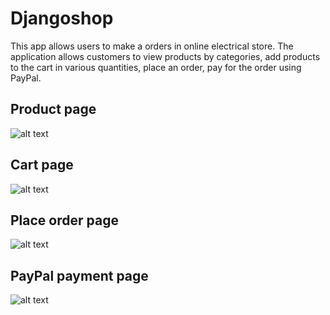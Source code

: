 # Djangoshop

This app allows users to make a orders in online electrical store.
The application allows customers to view products by categories, add products to the cart in various quantities, place an order, pay for the order using PayPal.

## Product page
![alt text](https://github.com/VSevolod25/Djangoshop/blob/master/%D0%A1%D0%BD%D0%B8%D0%BC%D0%BE%D0%BA%20%D1%8D%D0%BA%D1%80%D0%B0%D0%BD%D0%B0%202021-07-05%20%D0%B2%2018.52.17.png)

## Cart page
![alt text](https://github.com/VSevolod25/Djangoshop/blob/master/%D0%A1%D0%BD%D0%B8%D0%BC%D0%BE%D0%BA%20%D1%8D%D0%BA%D1%80%D0%B0%D0%BD%D0%B0%202021-07-05%20%D0%B2%2018.52.40.png)

## Place order page
![alt text](https://github.com/VSevolod25/Djangoshop/blob/master/%D0%A1%D0%BD%D0%B8%D0%BC%D0%BE%D0%BA%20%D1%8D%D0%BA%D1%80%D0%B0%D0%BD%D0%B0%202021-07-05%20%D0%B2%2018.54.42.png)

## PayPal payment page
![alt text](https://github.com/VSevolod25/Djangoshop/blob/master/%D0%A1%D0%BD%D0%B8%D0%BC%D0%BE%D0%BA%20%D1%8D%D0%BA%D1%80%D0%B0%D0%BD%D0%B0%202021-07-05%20%D0%B2%2019.08.29.png)

